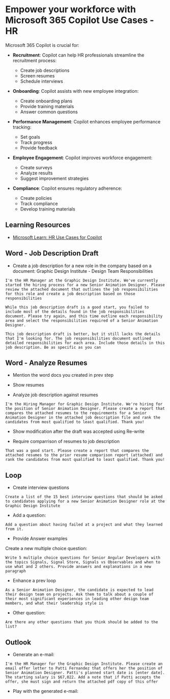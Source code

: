 # Empower your workforce with Microsoft 365 Copilot Use Cases - HR

Microsoft 365 Copilot is crucial for:

- **Recruitment**: Copilot can help HR professionals streamline the recruitment process:

  - Create job descriptions
  - Screen resumes
  - Schedule interviews

- **Onboarding**: Copilot assists with new employee integration:

  - Create onboarding plans
  - Provide training materials
  - Answer common questions

- **Performance Management**: Copilot enhances employee performance tracking:

  - Set goals
  - Track progress
  - Provide feedback

- **Employee Engagement**: Copilot improves workforce engagement:

  - Create surveys
  - Analyze results
  - Suggest improvement strategies

- **Compliance**: Copilot ensures regulatory adherence:
  - Create policies
  - Track compliance
  - Develop training materials

## Learning Resources

- [Microsoft Learn: HR Use Cases for Copilot](https://learn.microsoft.com/en-us/training/modules/empower-workforce-copilot-hr/)

## Word - Job Description Draft

- Create a job description for a new role in the company based on a document: Graphic Design Institute - Design Team Responsibilities

```
I'm the HR Manager at the Graphic Design Institute. We've currently started the hiring process for a new Senior Animation Designer. Please review the attached document that outlines the job responsibilities for this role and create a job description based on those responsibilities
```

```
While this job description draft is a good start, you failed to include most of the details found in the job responsibilities document. Please try again, and this time outline each responsibility area and select the responsibilities required of a Senior Animation Designer.
```

```
This job description draft is better, but it still lacks the details that I'm looking for. The job responsibilities document outlined detailed responsibilities for each area. Include those details in this job description. Be as specific as you can
```

## Word - Analyze Resumes

- Mention the word docs you created in prev step

- Show resumes

- Analyze job description against resumes

```
I'm the Hiring Manager for Graphic Design Institute. We're hiring for the position of Senior Animation Designer. Please create a report that compares the attached resumes to the requirements for a Senior Animation Designer in the attached job description file and rank the candidates from most qualified to least qualified. Thank you!
```

- Show modification after the draft was accepted using Re-write

- Require comparrison of resumes to job description

```
That was a good start. Please create a report that compares the attached resumes to the prior resume comparison report (attached) and rank the candidates from most qualified to least qualified. Thank you!
```

## Loop

- Create interview questions

```
Create a list of the 15 best interview questions that should be asked to candidates applying for a new Senior Animation Designer role at the Graphic Design Institute
```

- Add a question:

```
Add a question about having failed at a project and what they learned from it.

```

- Provide Answer examples

Create a new multiple choice question:

```
Write 5 multiple choice questions for Senior Angular Developers with the topics Signals, Signal Store, Signals vs Observables and when to use what and 2 others. Provide answers and explanations in a new paragraph
```

- Enhance a prev loop

```
As a Senior Animation Designer, the candidate is expected to lead their design team on projects. Ask them to talk about a couple of their most significant experiences in leading other design team members, and what their leadership style is
```

- Other question:

```
Are there any other questions that you think should be added to the list?
```

## Outlook

- Generate an e-mail:

```
I'm the HR Manager for the Graphic Design Institute. Please create an email offer letter to Patti Fernandez that offers her the position of Senior Animation Designer. Patti's planned start date is [enter date]. The starting salary is $67,022. Add a note that if Patti accepts the offer, she must sign and return the attached pdf copy of this offer
```

- Play with the generated e-mail:
